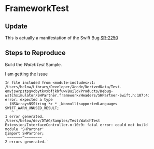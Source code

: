 # FrameworkTest

## Update

This is actually a manifestation of the Swift Bug [SR-2250](https://bugs.swift.org/browse/SR-2250)

## Steps to Reproduce

Build the _WatchTest_ Sample.

I am getting the issue

```While building module 'SHPartner' imported from /Users/below/dev/DTAG/Samples/Test/WatchTest Extension/InterfaceController.m:10:
In file included from <module-includes>:1:
/Users/below/Library/Developer/Xcode/DerivedData/Test-emvjswrpztpgvcbytkvxbfjkbfuw/Build/Products/Debug-watchsimulator/SHPartner.framework/Headers/SHPartner-Swift.h:187:4: error: expected a type
- (NSArray<NSString *> * _Nonnull)supportedLanguages SWIFT_WARN_UNUSED_RESULT;
   ^
1 error generated.
/Users/below/dev/DTAG/Samples/Test/WatchTest Extension/InterfaceController.m:10:9: fatal error: could not build module 'SHPartner'
@import SHPartner;
 ~~~~~~~^~~~~~~~~
2 errors generated.`
